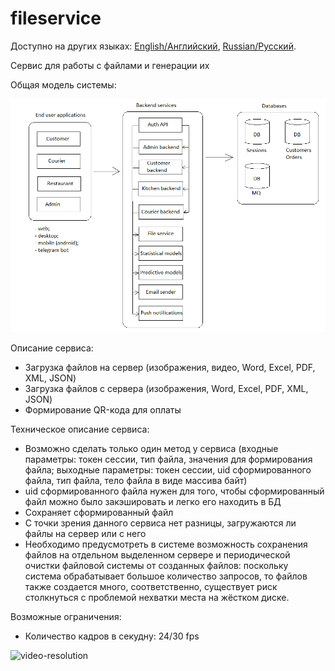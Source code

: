 # fileservice

Доступно на других языках: [English/Английский](fileservice.md), [Russian/Русский](fileservice.ru.md). 

Сервис для работы с файлами и генерации их 

Общая модель системы: 

![system_overall](img/system_overall.png)

Описание сервиса: 
- Загрузка файлов на сервер (изображения, видео, Word, Excel, PDF, XML, JSON)
- Загрузка файлов с сервера (изображения, Word, Excel, PDF, XML, JSON)
- Формирование QR-кода для оплаты

Техническое описание сервиса: 
- Возможно сделать только один метод у сервиса (входные параметры: токен сессии, тип файла, значения для формирования файла; выходные параметры: токен сессии, uid сформированного файла, тип файла, тело файла в виде массива байт)
- uid сформированного файла нужен для того, чтобы сформированный файл можно было закэшировать и легко его находить в БД 
- Сохраняет сформированный файл
- С точки зрения данного сервиса нет разницы, загружаются ли файлы на сервер или с него
- Необходимо предусмотреть в системе возможность сохранения файлов на отдельном выделенном сервере и периодической очистки файловой системы от созданных файлов: поскольку система обрабатывает большое количество запросов, то файлов также создается много, соответственно, существует риск столкнуться с проблемой нехватки места на жёстком диске.

Возможные ограничения: 
- Количество кадров в секудну: 24/30 fps

![video-resolution](https://zidivo.com/wp-content/uploads/2020/09/video-resolution.png)
